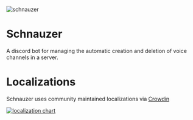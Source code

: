 ![schnauzer](https://socialify.git.ci/aux/schnauzer/image?issues=1&language=1&name=1&owner=1&pattern=Circuit+Board&stargazers=1&theme=Auto)

# Schnauzer
A discord bot for managing the automatic creation and deletion of voice channels in a server.

# Localizations
Schnauzer uses community maintained localizations via [Crowdin](https://crowdin.com/project/schnauzer)

[![localization chart](https://badges.awesome-crowdin.com/translation-16657507-792902.png)](https://crowdin.com/project/schnauzer)
